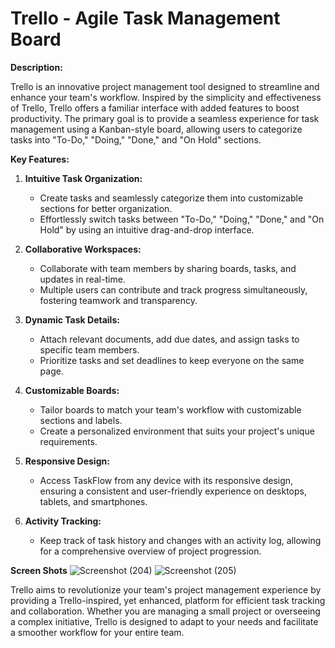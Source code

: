 
# **Trello - Agile Task Management Board**

**Description:**

Trello is an innovative project management tool designed to streamline and enhance your team's workflow. Inspired by the simplicity and effectiveness of Trello, Trello offers a familiar interface with added features to boost productivity. The primary goal is to provide a seamless experience for task management using a Kanban-style board, allowing users to categorize tasks into "To-Do," "Doing," "Done," and "On Hold" sections.

**Key Features:**

1. **Intuitive Task Organization:**
   - Create tasks and seamlessly categorize them into customizable sections for better organization.
   - Effortlessly switch tasks between "To-Do," "Doing," "Done," and "On Hold" by using an intuitive drag-and-drop interface.

2. **Collaborative Workspaces:**
   - Collaborate with team members by sharing boards, tasks, and updates in real-time.
   - Multiple users can contribute and track progress simultaneously, fostering teamwork and transparency.

3. **Dynamic Task Details:**
   - Attach relevant documents, add due dates, and assign tasks to specific team members.
   - Prioritize tasks and set deadlines to keep everyone on the same page.

4. **Customizable Boards:**
   - Tailor boards to match your team's workflow with customizable sections and labels.
   - Create a personalized environment that suits your project's unique requirements.

5. **Responsive Design:**
   - Access TaskFlow from any device with its responsive design, ensuring a consistent and user-friendly experience on desktops, tablets, and smartphones.

6. **Activity Tracking:**
   - Keep track of task history and changes with an activity log, allowing for a comprehensive overview of project progression.

**Screen Shots**
![Screenshot (204)](https://github.com/mishra06/GEEKATHON_TEAM_10/assets/112773447/22221b65-de6b-4373-9a14-b7d46496e62d)
![Screenshot (205)](https://github.com/mishra06/GEEKATHON_TEAM_10/assets/112773447/d9c1d907-c346-4f55-aedf-dc682cfb126a)


Trello aims to revolutionize your team's project management experience by providing a Trello-inspired, yet enhanced, platform for efficient task tracking and collaboration. Whether you are managing a small project or overseeing a complex initiative, Trello is designed to adapt to your needs and facilitate a smoother workflow for your entire team.

